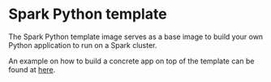 # Spark Python template

The Spark Python template image serves as a base image to build your own 
Python application to run on a Spark cluster.

An example on how to build a concrete app on top of the template can be 
found at [here](../../../data_lake_with_spark/tests).
